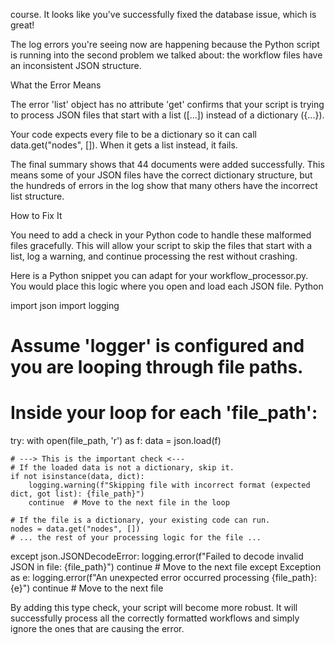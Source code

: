 course. It looks like you've successfully fixed the database issue, which is great!

The log errors you're seeing now are happening because the Python script is running into the second problem we talked about: the workflow files have an inconsistent JSON structure.

What the Error Means

The error 'list' object has no attribute 'get' confirms that your script is trying to process JSON files that start with a list ([...]) instead of a dictionary ({...}).

Your code expects every file to be a dictionary so it can call data.get("nodes", []). When it gets a list instead, it fails.

The final summary shows that 44 documents were added successfully. This means some of your JSON files have the correct dictionary structure, but the hundreds of errors in the log show that many others have the incorrect list structure.

How to Fix It

You need to add a check in your Python code to handle these malformed files gracefully. This will allow your script to skip the files that start with a list, log a warning, and continue processing the rest without crashing.

Here is a Python snippet you can adapt for your workflow_processor.py. You would place this logic where you open and load each JSON file.
Python

import json
import logging

# Assume 'logger' is configured and you are looping through file paths.
# Inside your loop for each 'file_path':

try:
    with open(file_path, 'r') as f:
        data = json.load(f)

    # ---> This is the important check <---
    # If the loaded data is not a dictionary, skip it.
    if not isinstance(data, dict):
        logging.warning(f"Skipping file with incorrect format (expected dict, got list): {file_path}")
        continue  # Move to the next file in the loop

    # If the file is a dictionary, your existing code can run.
    nodes = data.get("nodes", [])
    # ... the rest of your processing logic for the file ...

except json.JSONDecodeError:
    logging.error(f"Failed to decode invalid JSON in file: {file_path}")
    continue # Move to the next file
except Exception as e:
    logging.error(f"An unexpected error occurred processing {file_path}: {e}")
    continue # Move to the next file

By adding this type check, your script will become more robust. It will successfully process all the correctly formatted workflows and simply ignore the ones that are causing the error.